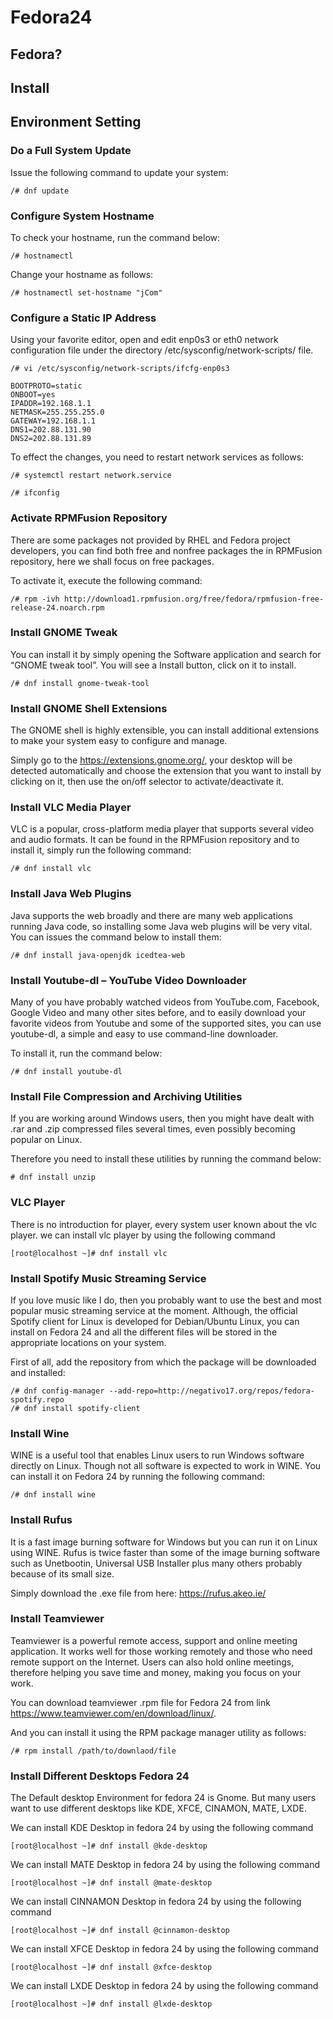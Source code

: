 
# Fedora24 

## Fedora?


## Install


## Environment Setting

### Do a Full System Update
   
Issue the following command to update your system:

	/# dnf update


### Configure System Hostname

To check your hostname, run the command below:
	
	/# hostnamectl 
	
Change your hostname as follows:

	/# hostnamectl set-hostname "jCom"
	
	
### Configure a Static IP Address

Using your favorite editor, open and edit enp0s3 or eth0 network configuration file under the directory /etc/sysconfig/network-scripts/ file.

	/# vi /etc/sysconfig/network-scripts/ifcfg-enp0s3

	BOOTPROTO=static
	ONBOOT=yes
	IPADDR=192.168.1.1
	NETMASK=255.255.255.0
	GATEWAY=192.168.1.1
	DNS1=202.88.131.90
	DNS2=202.88.131.89

To effect the changes, you need to restart network services as follows:

	/# systemctl restart network.service 

	/# ifconfig

### Activate RPMFusion Repository

There are some packages not provided by RHEL and Fedora project developers, you can find both free and nonfree packages the in RPMFusion repository, here we shall focus on free packages.

To activate it, execute the following command:
	
	/# rpm -ivh http://download1.rpmfusion.org/free/fedora/rpmfusion-free-release-24.noarch.rpm


### Install GNOME Tweak

You can install it by simply opening the Software application and search for “GNOME tweak tool”. You will see a Install button, click on it to install.

	/# dnf install gnome-tweak-tool

### Install GNOME Shell Extensions

The GNOME shell is highly extensible, you can install additional extensions to make your system easy to configure and manage.

Simply go to the https://extensions.gnome.org/, your desktop will be detected automatically and choose the extension that you want to install by clicking on it, then use the on/off selector to activate/deactivate it.


### Install VLC Media Player

VLC is a popular, cross-platform media player that supports several video and audio formats. It can be found in the RPMFusion repository and to install it, simply run the following command:

	/# dnf install vlc


### Install Java Web Plugins

Java supports the web broadly and there are many web applications running Java code, so installing some Java web plugins will be very vital. You can issues the command below to install them:

	/# dnf install java-openjdk icedtea-web


### Install Youtube-dl – YouTube Video Downloader

Many of you have probably watched videos from YouTube.com, Facebook, Google Video and many other sites before, and to easily download your favorite videos from Youtube and some of the supported sites, you can use youtube-dl, a simple and easy to use command-line downloader.

To install it, run the command below:

	/# dnf install youtube-dl


### Install File Compression and Archiving Utilities

If you are working around Windows users, then you might have dealt with .rar and .zip compressed files several times, even possibly becoming popular on Linux.

Therefore you need to install these utilities by running the command below:

	# dnf install unzip
	
### VLC Player

There is no introduction for player, every system user known about the vlc player. we can install vlc player by using the following command

	[root@localhost ~]# dnf install vlc

### Install Spotify Music Streaming Service

If you love music like I do, then you probably want to use the best and most popular music streaming service at the moment. Although, the official Spotify client for Linux is developed for Debian/Ubuntu Linux, you can install on Fedora 24 and all the different files will be stored in the appropriate locations on your system.

First of all, add the repository from which the package will be downloaded and installed:

	/# dnf config-manager --add-repo=http://negativo17.org/repos/fedora-spotify.repo
	/# dnf install spotify-client


### Install Wine

WINE is a useful tool that enables Linux users to run Windows software directly on Linux. Though not all software is expected to work in WINE. You can install it on Fedora 24 by running the following command:

	/# dnf install wine


### Install Rufus

It is a fast image burning software for Windows but you can run it on Linux using WINE. Rufus is twice faster than some of the image burning software such as Unetbootin, Universal USB Installer plus many others probably because of its small size.

Simply download the .exe file from here: https://rufus.akeo.ie/


### Install Teamviewer

Teamviewer is a powerful remote access, support and online meeting application. It works well for those working remotely and those who need remote support on the Internet. Users can also hold online meetings, therefore helping you save time and money, making you focus on your work.

You can download teamviewer .rpm file for Fedora 24 from link https://www.teamviewer.com/en/download/linux/.

And you can install it using the RPM package manager utility as follows:

	/# rpm install /path/to/downlaod/file


### Install Different Desktops  Fedora 24

The Default desktop Environment for fedora 24 is Gnome. But many users want to use different desktops like KDE, XFCE, CINAMON, MATE, LXDE.

We can install KDE Desktop in fedora 24 by using the following command

	[root@localhost ~]# dnf install @kde-desktop

We can install MATE Desktop in fedora 24 by using the following command

	[root@localhost ~]# dnf install @mate-desktop

We can install CINNAMON Desktop in fedora 24 by using the following command

	[root@localhost ~]# dnf install @cinnamon-desktop

We can install XFCE Desktop in fedora 24 by using the following command

	[root@localhost ~]# dnf install @xfce-desktop
	
We can install LXDE Desktop in fedora 24 by using the following command

	[root@localhost ~]# dnf install @lxde-desktop


